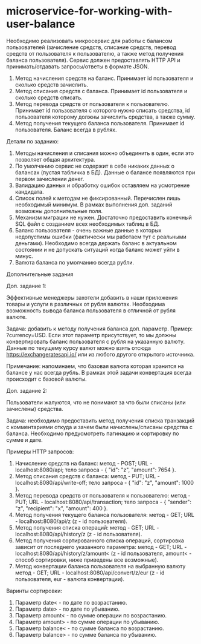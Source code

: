 # microservice-for-working-with-user-balance

Необходимо реализовать микросервис для работы с балансом пользователей (зачисление средств, списание средств, перевод средств от пользователя к пользователю, а также метод получения баланса пользователя). Сервис должен предоставлять HTTP API и принимать/отдавать запросы/ответы в формате JSON.

1. Метод начисления средств на баланс. Принимает id пользователя и сколько средств зачислить.
2. Метод списания средств с баланса. Принимает id пользователя и сколько средств списать.
3. Метод перевода средств от пользователя к пользователю. Принимает id пользователя с которого нужно списать средства, id пользователя которому должны зачислить средства, а также сумму.
4. Метод получения текущего баланса пользователя. Принимает id пользователя. Баланс всегда в рублях.

Детали по заданию:

1. Методы начисления и списания можно объединить в один, если это позволяет общая архитектура.
2. По умолчанию сервис не содержит в себе никаких данных о балансах (пустая табличка в БД). Данные о балансе появляются при первом зачислении денег.
3. Валидацию данных и обработку ошибок оставляем на усмотрение кандидата.
4. Список полей к методам не фиксированный. Перечислен лишь необходимый минимум. В рамках выполнения доп. заданий возможны дополнительные поля.
5. Механизм миграции не нужен. Достаточно предоставить конечный SQL файл с созданием всех необходимых таблиц в БД.
6. Баланс пользователя - очень важные данные в которых недопустимы ошибки (фактически мы работаем тут с реальными деньгами). Необходимо всегда держать баланс в актуальном состоянии и не допускать ситуаций когда баланс может уйти в минус.
8. Валюта баланса по умолчанию всегда рубли.

Дополнительные задания

Доп. задание 1:

Эффективные менеджеры захотели добавить в наши приложения товары и услуги в различных от рубля валютах. Необходима возможность вывода баланса пользователя в отличной от рубля валюте.

Задача: добавить к методу получения баланса доп. параметр. Пример: ?currency=USD. Если этот параметр присутствует, то мы должны конвертировать баланс пользователя с рубля на указанную валюту. Данные по текущему курсу валют можно взять отсюда https://exchangeratesapi.io/ или из любого другого открытого источника.

Примечание: напоминаем, что базовая валюта которая хранится на балансе у нас всегда рубль. В рамках этой задачи конвертация всегда происходит с базовой валюты.

Доп. задание 2:

Пользователи жалуются, что не понимают за что были списаны (или зачислены) средства.

Задача: необходимо предоставить метод получения списка транзакций с комментариями откуда и зачем были начислены/списаны средства с баланса. Необходимо предусмотреть пагинацию и сортировку по сумме и дате.

Примеры HTTP запросов:
1. Начисление средств на баланс:
метод - POST;
URL - localhost:8080/api;
тело запроса - 
{
    "id": "z",
    "amount": 7654
}.
2. Метод списания средств с баланса: 
метод - PUT;
URL - localhost:8080/api/write-off;
тело запроса - 
{
    "id": "z",
    "amount": 1000
}.
3. Метод перевода средств от пользователя к пользователю:
метод - PUT;
URL - localhost:8080/api/transaction;
тело запроса - 
{
   "sender": "z",
   "recipient": "x",
   "amount": 400
}.
4. Метод получения текущего баланса пользователя:
метод - GET;
URL - localhost:8080/api/z (z - id пользователя).
5. Метод получения списка операций:
метод - GET;
URL - localhost:8080/api/history/z (z - id пользователя).
6. Метод получения сортированного списка операций, сортировка зависит от последнего указанного параметра:
метод - GET;
URL - localhost:8080/api/history/z/amount< (z - id пользователя, amount< - способ сортировки, ниже приведены все возможные).
7. Метод конвертации баланса пользователя на выбранную валюту 
метод - GET;
URL - localhost:8080/api/convert/z/eur (z - id пользователя, eur - валюта конвертации).


Варинты сортировки: 
1. Параметр date< - по дате по возрастанию.
2. Параметр date> - по дате по убыванию.
3. Параметр amount< - по сумме операции по возрастанию.
4. Параметр amount> - по сумме операции по убыванию.
5. Параметр balance< - по сумме баланса по возрастанию.
6. Параметр balance> - по сумме баланса по убыванию.

